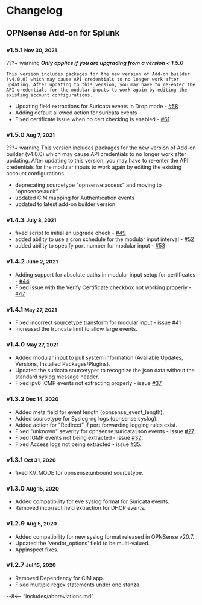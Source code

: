 # Changelog

## OPNsense Add-on for Splunk

### v1.5.1 <small>Nov 30, 2021</small>

???+ warning
    **_Only applies if you are upgrading from a version < 1.5.0_**

    This version includes packages for the new version of Add-on builder (v4.0.0) which may cause API credentials to no longer work after updating. After updating to this version, you may have to re-enter the API credentials for the modular inputs to work again by editing the existing account configurations.

- Updating field extractions for Suricata events in Drop mode - [#58](https://github.com/ZachChristensen28/TA-opnsense/issues/58)
- Adding default allowed action for suricata events
- Fixed certificate issue when no cert checking is enabled - [#61](https://github.com/ZachChristensen28/TA-opnsense/issues/61)

### v1.5.0 <small>Aug 7, 2021</small>

???+ warning
    This version includes packages for the new version of Add-on builder (v4.0.0) which may cause API credentials to no longer work after updating. After updating to this version, you may have to re-enter the API credentials for the modular inputs to work again by editing the existing account configurations.

* deprecating sourcetype "opnsense:access" and moving to "opnsense:audit"
* updated CIM mapping for Authentication events
* updated to latest add-on builder version

### v1.4.3 <small>July 8, 2021</small>

* fixed script to initial an upgrade check - [#49](https://github.com/ZachChristensen28/TA-opnsense/issues/49)
* added ability to use a cron schedule for the modular input interval - [#52](https://github.com/ZachChristensen28/TA-opnsense/issues/52)
* added ability to specify port number for modular input - [#53](https://github.com/ZachChristensen28/TA-opnsense/issues/53)

### v1.4.2 <small>June 2, 2021</small>

* Adding support for absolute paths in modular input setup for certificates - [#44](https://github.com/ZachChristensen28/TA-opnsense/issues/44)
* Fixed issue with the Verify Certificate checkbox not working properly - [#47](https://github.com/ZachChristensen28/TA-opnsense/issues/47)

### v1.4.1 <small>May 27, 2021</small>

* Fixed incorrect sourcetype transform for modular input - issue [#41](https://github.com/ZachChristensen28/TA-opnsense/issues/41)
* Increased the truncate limit to allow large events.

### v1.4.0 <small>May 27, 2021</small>

* Added modular input to pull system information (Available Updates, Versions, Installed Packages/Plugins).
* Updated the suricata sourcetyper to recognize the json data without the standard syslog message header.
* Fixed ipv6 ICMP events not extracting properly - issue [#37](https://github.com/ZachChristensen28/TA-opnsense/issues/37)

### v1.3.2 <small>Dec 14, 2020</small>

* Added meta field for event length (opnsense_event_length).
* Added sourcetype for Syslog-ng logs (opnsense:syslog).
* Added action for "Redirect" if port forwarding logging rules exist.
* Fixed "unknown" severity for opnsense:suricata:json events - issue [#27](https://github.com/ZachChristensen28/TA-opnsense/issues/27).
* Fixed IGMP events not being extracted - issue [#32](https://github.com/ZachChristensen28/TA-opnsense/issues/32).
* Fixed Access logs not being extracted - issue [#35](https://github.com/ZachChristensen28/TA-opnsense/issues/35).

### v1.3.1 <small>Oct 31, 2020</small>

* fixed KV_MODE for opnsense:unbound sourcetype.

### v1.3.0 <small>Aug 15, 2020</small>

* Added compatibility for eve syslog format for Suricata events.
* Removed incorrect field extraction for DHCP events.

### v1.2.9 <small>Aug 5, 2020</small>

* Added compatibility for new syslog format released in OPNSense v20.7.
* Updated the 'vendor_options' field to be multi-valued.
* Appinspect fixes.

### v1.2.7 <small>Jul 15, 2020</small>

* Removed Dependency for CIM app.
* Fixed multiple regex statements under one stanza.

--8<-- "includes/abbreviations.md"
